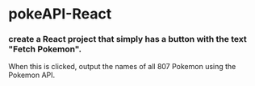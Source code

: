 # pokeAPI-React

### create a React project that simply has a button with the text "Fetch Pokemon".

When this is clicked, output the names of all 807 Pokemon using the Pokemon API. 
